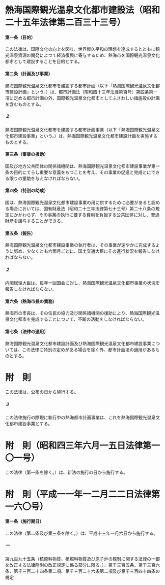 # 熱海国際観光温泉文化都市建設法（昭和二十五年法律第二百三十三号）
#### 第一条（目的）
この法律は、国際文化の向上を図り、世界恒久平和の理想を達成するとともに観光温泉資源の開発によつて経済復興に寄与するため、熱海市を国際観光温泉文化都市として建設することを目的とする。
#### 第二条（計画及び事業）
熱海国際観光温泉文化都市を建設する都市計画（以下「熱海国際観光温泉文化都市建設計画」という。）は、都市計画法（昭和四十三年法律第百号）第四条第一項に定める都市計画の外、国際観光温泉文化都市としてふさわしい諸施設の計画を含むものとする。
##### ２
熱海国際観光温泉文化都市を建設する都市計画事業（以下「熱海国際観光温泉文化都市建設事業」という。）は、熱海国際観光温泉文化都市建設計画を実施するものとする。
#### 第三条（事業の援助）
国及び地方公共団体の関係諸機関は、熱海国際観光温泉文化都市建設事業が第一条の目的にてらし重要な意義をもつことを考え、その事業の促進と完成とにできる限りの援助を与えなければならない。
#### 第四条（特別の助成）
国は、熱海国際観光温泉文化都市建設事業の用に供するために必要があると認める場合においては、国有財産法（昭和二十三年法律第七十三号）第二十八条の規定にかかわらず、その事業の執行に要する費用を負担する公共団体に対し、普通財産を譲与することができる。
#### 第五条（報告）
熱海国際観光温泉文化都市建設事業の執行者は、その事業が速やかに完成するように努め、少なくとも六箇月ごとに、国土交通大臣にその進行状況を報告しなければならない。
##### ２
内閣総理大臣は、毎年一回国会に対し、熱海国際観光温泉文化都市事業の状況を報告しなければならない。
#### 第六条（熱海市長の責務）
熱海市の市長は、その住民の協力及び関係諸機関の援助により、熱海国際観光温泉文化都市を完成することについて、不断の活動をしなければならない。
#### 第七条（法律の適用）
熱海国際観光温泉文化都市建設計画及び熱海国際観光温泉文化都市建設事業については、この法律に特別の定めがある場合を除く外、都市計画法の適用があるものとする。
# 附　則
この法律は、公布の日から施行する。
##### ３
この法律施行の際現に執行中の熱海都市計画事業は、これを熱海国際観光温泉文化都市建設事業とする。
# 附　則（昭和四三年六月一五日法律第一〇一号）
この法律（第一条を除く。）は、新法の施行の日から施行する。
# 附　則（平成一一年一二月二二日法律第一六〇号）
#### 第一条（施行期日）
この法律（第二条及び第三条を除く。）は、平成十三年一月六日から施行する。
##### 一
第九百九十五条（核原料物質、核燃料物質及び原子炉の規制に関する法律の一部を改正する法律附則の改正規定に係る部分に限る。）、第千三百五条、第千三百六条、第千三百二十四条第二項、第千三百二十六条第二項及び第千三百四十四条の規定

